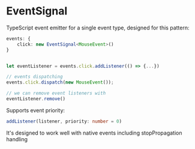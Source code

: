 # EventSignal

TypeScript event emitter for a single event type, designed for this pattern:

```ts
events: {
    click: new EventSignal<MouseEvent>()
}


let eventListener = events.click.addListener(() => {...})

// events dispatching
events.click.dispatch(new MouseEvent());

// we can remove event listeners with
eventListener.remove()
```

Supports event priority:
```ts
addListener(listener, priority: number = 0)
```

It's designed to work well with native events including stopPropagation handling